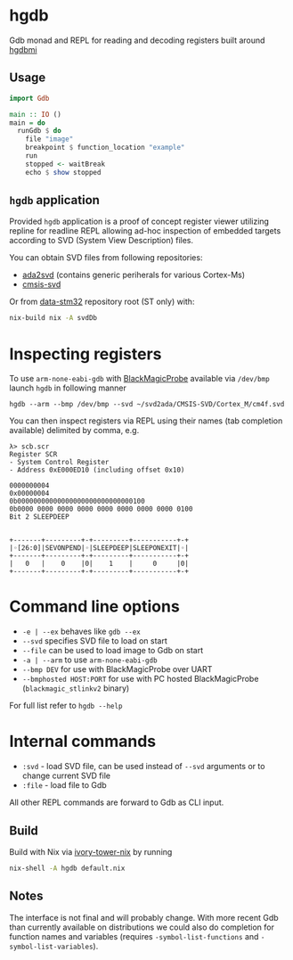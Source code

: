 hgdb
====

Gdb monad and REPL for reading and decoding registers built
around [hgdbmi](https://github.com/distrap/hgdmi)

Usage
-----

```haskell
import Gdb

main :: IO ()
main = do
  runGdb $ do
    file "image"
    breakpoint $ function_location "example"
    run
    stopped <- waitBreak
    echo $ show stopped
```

`hgdb` application
------------------

Provided `hgdb` application is a proof of concept register viewer
utilizing repline for readline REPL allowing ad-hoc inspection
of embedded targets according to SVD (System View Description) files.


You can obtain SVD files from following repositories:
* [ada2svd](https://github.com/AdaCore/svd2ada/) (contains generic periherals for various Cortex-Ms)
* [cmsis-svd](https://github.com/posborne/cmsis-svd)

Or from [data-stm32](https://github.com/HaskellEmbedded/data-stm32) 
repository root (ST only) with:

```bash
nix-build nix -A svdDb
```

Inspecting registers
====================

To use `arm-none-eabi-gdb` with [BlackMagicProbe](https://github.com/blacksphere/blackmagic)
available via `/dev/bmp` launch `hgdb` in following manner

```
hgdb --arm --bmp /dev/bmp --svd ~/svd2ada/CMSIS-SVD/Cortex_M/cm4f.svd
```

You can then inspect registers via REPL using their names
(tab completion available) delimited by comma, e.g.

```
λ> scb.scr
Register SCR
- System Control Register
- Address 0xE000ED10 (including offset 0x10)

0000000004
0x00000004
0b00000000000000000000000000000100
0b0000 0000 0000 0000 0000 0000 0000 0000 0100
Bit 2 SLEEPDEEP


+-------+---------+-+---------+-----------+-+
|◦[26:0]|SEVONPEND|◦|SLEEPDEEP|SLEEPONEXIT|◦|
+-------+---------+-+---------+-----------+-+
|   0   |    0    |0|    1    |     0     |0|
+-------+---------+-+---------+-----------+-+
```

Command line options
====================

* `-e | --ex` behaves like `gdb --ex`
* `--svd` specifies SVD file to load on start
* `--file` can be used to load image to Gdb on start
* `-a | --arm`  to use `arm-none-eabi-gdb`
* `--bmp DEV` for use with BlackMagicProbe over UART
* `--bmphosted HOST:PORT` for use with PC hosted BlackMagicProbe (`blackmagic_stlinkv2` binary)

For full list refer to `hgdb --help`

Internal commands
=================

* `:svd` - load SVD file, can be used instead of `--svd` arguments or to change current SVD file
* `:file` - load file to Gdb

All other REPL commands are forward to Gdb as CLI input.


Build
-----

Build with Nix via [ivory-tower-nix](https://github.com/HaskellEmbedded/ivory-tower-nix/)
by running

```bash
nix-shell -A hgdb default.nix
```

Notes
-----

The interface is not final and will probably change. With more recent Gdb than
currently available on distributions we could also do completion for function names
and variables (requires `-symbol-list-functions` and `-symbol-list-variables`).
